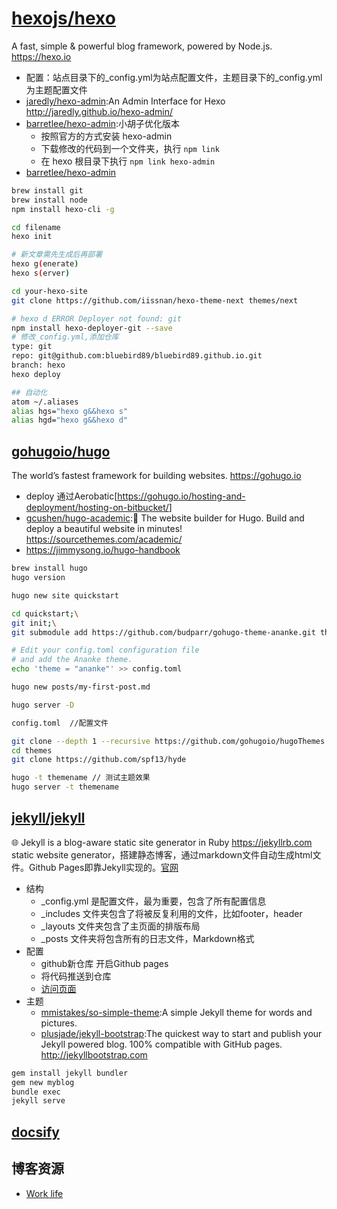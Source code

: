 # [hexojs/hexo](https://github.com/hexojs/hexo)

A fast, simple & powerful blog framework, powered by Node.js. https://hexo.io

* 配置：站点目录下的_config.yml为站点配置文件，主题目录下的_config.yml为主题配置文件
* [jaredly/hexo-admin](https://github.com/jaredly/hexo-admin):An Admin Interface for Hexo http://jaredly.github.io/hexo-admin/
* [barretlee/hexo-admin](https://github.com/barretlee/hexo-admin):小胡子优化版本
    - 按照官方的方式安装 hexo-admin
    - 下载修改的代码到一个文件夹，执行 `npm link`
    - 在 hexo 根目录下执行 `npm link hexo-admin`
* [barretlee/hexo-admin](https://github.com/barretlee/hexo-admin)

```sh
brew install git
brew install node
npm install hexo-cli -g

cd filename
hexo init

# 新文章需先生成后再部署
hexo g(enerate)
hexo s(erver)

cd your-hexo-site
git clone https://github.com/iissnan/hexo-theme-next themes/next

# hexo d ERROR Deployer not found: git
npm install hexo-deployer-git --save
# 修改_config.yml,添加仓库
type: git
repo: git@github.com:bluebird89/bluebird89.github.io.git
branch: hexo
hexo deploy

## 自动化
atom ~/.aliases
alias hgs="hexo g&&hexo s"
alias hgd="hexo g&&hexo d"
```

## [gohugoio/hugo](https://github.com/gohugoio/hugo)

The world’s fastest framework for building websites. https://gohugo.io

* deploy 通过Aerobatic[<https://gohugo.io/hosting-and-deployment/hosting-on-bitbucket/>]
* [gcushen/hugo-academic](https://github.com/gcushen/hugo-academic):📝 The website builder for Hugo. Build and deploy a beautiful website in minutes! https://sourcethemes.com/academic/
* https://jimmysong.io/hugo-handbook

```sh
brew install hugo
hugo version

hugo new site quickstart

cd quickstart;\
git init;\
git submodule add https://github.com/budparr/gohugo-theme-ananke.git themes/ananke;\

# Edit your config.toml configuration file
# and add the Ananke theme.
echo 'theme = "ananke"' >> config.toml

hugo new posts/my-first-post.md

hugo server -D

config.toml  //配置文件

git clone --depth 1 --recursive https://github.com/gohugoio/hugoThemes.git themes // 获取所有主题，避免这样操作，没意义
cd themes
git clone https://github.com/spf13/hyde

hugo -t themename // 测试主题效果
hugo server -t themename
```

## [jekyll/jekyll](https://github.com/jekyll/jekyll)

🌐 Jekyll is a blog-aware static site generator in Ruby https://jekyllrb.com static website generator，搭建静态博客，通过markdown文件自动生成html文件。Github Pages即靠Jekyll实现的。[官网](https://jekyllrb.com)

* 结构
    - _config.yml 是配置文件，最为重要，包含了所有配置信息
    - _includes 文件夹包含了将被反复利用的文件，比如footer，header
    - _layouts 文件夹包含了主页面的排版布局
    - _posts 文件夹将包含所有的日志文件，Markdown格式
* 配置
    - github新仓库 开启Github pages
    - 将代码推送到仓库
    - [访问页面](https://bluebird89.github.io/)
* 主题
    - [mmistakes/so-simple-theme](https://github.com/mmistakes/so-simple-theme):A simple Jekyll theme for words and pictures.
    - [plusjade/jekyll-bootstrap](https://github.com/plusjade/jekyll-bootstrap):The quickest way to start and publish your Jekyll powered blog. 100% compatible with GitHub pages. http://jekyllbootstrap.com

```sh
gem install jekyll bundler
gem new myblog
bundle exec
jekyll serve
```

## [docsify](https://docsify.js.org/#/)

## 博客资源

* [Work life](https://www.atlassian.com/blog)

